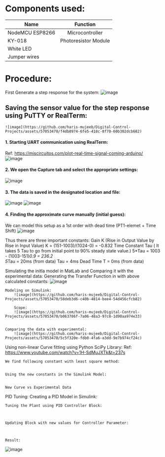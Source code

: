# Components used:
| Name   | Function |  
|----------|:-------------:|
| NodeMCU ESP8266 | Microcontroller | 
| KY-018 | Photoresistor Module | 
| White LED |  |
| Jumper wires |  |

# Procedure:
First Generate a step response for the system:
![image](https://github.com/haris-mujeeb/Digital-Control-Projects/assets/57053470/6beb5dbb-e0ed-41a1-bb5d-83fff4fe60bd)

## Saving the sensor value for the step response using PuTTY or RealTerm:
	![image](https://github.com/haris-mujeeb/Digital-Control-Projects/assets/57053470/f4db8974-6fe5-418c-8f70-60b302dcb682)
#### 1. Starting UART communication using RealTerm:
Ref: https://miscircuitos.com/plot-real-time-signal-coming-arduino/
![image](https://github.com/haris-mujeeb/Digital-Control-Projects/assets/57053470/616df685-c2bc-49b8-90c5-5178efd5d9ba)

#### 2. We open the Capture tab and select the appropriate settings:
![image](https://github.com/haris-mujeeb/Digital-Control-Projects/assets/57053470/f00efcc0-77a0-4799-85d4-cfe4435ff868)



#### 3. The data is saved in the designated location and file:
![image](https://github.com/haris-mujeeb/Digital-Control-Projects/assets/57053470/22fbc7a9-ee52-47a6-afe0-b07c26001fb2)
![image](https://github.com/haris-mujeeb/Digital-Control-Projects/assets/57053470/13cfce42-2a39-496a-a306-c2f627dc5167)


#### 4. Finding the approximate curve manually (initial guess):
We can model this setup as a 1st order with dead time  (PT1-elemet + Time Shift)
![image](https://github.com/haris-mujeeb/Digital-Control-Projects/assets/57053470/be702169-3e4f-4ff9-a358-87783ba899f1)

  Thus there are three important constants:
	Gain K (Rise in Output Value by Rise in Input Value)
		K = (151-1003)/(1024-0) = -0.832
	Time Constant Tau ( It takes 5 Tau to go from initial point to 90% steady state value.)
		5*Tau = 1003 - (1003-151)*0.9 = 236.2  
		5*Tau = 20ms (from data)
		  Tau = 4ms
	Dead Time T = 0ms (from data)
	
	
Simulating the initla model in MatLab and Comparing it with the experimental data:
	Generating the Transfer Function in with above calculated constants:
		![image](https://github.com/haris-mujeeb/Digital-Control-Projects/assets/57053470/76da910f-9e64-4c9d-b33a-6cb9b9c88bdd)

	Modeling on Simulink:
		![image](https://github.com/haris-mujeeb/Digital-Control-Projects/assets/57053470/58deb3d6-c40b-4814-bee4-54d456cfcb82)

		Scope:
		![image](https://github.com/haris-mujeeb/Digital-Control-Projects/assets/57053470/b063786f-7a06-48a3-97c8-1d90aa974e33)


	Comparing the data with experimental:
		![image](https://github.com/haris-mujeeb/Digital-Control-Projects/assets/57053470/5c5f320e-fdb0-4fa6-a3dd-9e7b974cf24c)

	
Using non-linear Curve fitting using Python SciPy Library:
	Ref: https://www.youtube.com/watch?v=1H-SdMuJXTk&t=237s
	
	We find following constant with least square method:

		
	Using the new constants in the Simulink Model:

		
	New Curve vs Experimental Data

		
		
		
PID Tuning:
	Creating a PID Model in Simulink:

	
	Tuning the Plant using PID Controller Block:

		
		
	Updating Block with new values for Controller Parameter:

		
		
	Result:






![image](https://github.com/haris-mujeeb/Digital-Control-Projects/assets/57053470/4b4e40ac-1bb3-4274-a9b0-087ba1ac2195)

